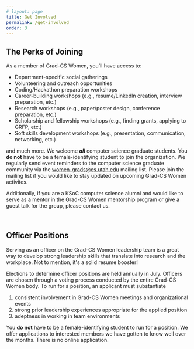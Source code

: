 ```yaml
---
# layout: page
title: Get Involved
permalink: /get-involved
order: 3
---
```


## The Perks of Joining
As a member of Grad-CS Women, you’ll have access to:
- Department-specific social gatherings
- Volunteering and outreach opportunities
- Coding/Hackathon preparation workshops
- Career-building workshops (e.g., resume/LinkedIn creation, interview preparation, etc.)
- Research workshops (e.g., paper/poster design, conference preparation, etc.)
- Scholarship and fellowship workshops (e.g., finding grants, applying to GRFP, etc.)
- Soft skills development workshops (e.g., presentation, communication, networking, etc.)

and much more. We welcome ***all*** computer science graduate students. You **do not** have to be a female-identifying student to join the organization. We regularly send event reminders to the computer science graduate community via the <span style="color: orange;">women-grads@cs.utah.edu</span> mailing list. Please join the mailing list if you would like to stay updated on upcoming Grad-CS Women activites. 

Additionally, if you are a KSoC computer science alumni and would like to serve as a mentor in the Grad-CS Women mentorship program or give a guest talk for the group, please contact us.

<br />

## Officer Positions 
Serving as an officer on the Grad-CS Women leadership team is a great way to develop strong leadership skills that translate into research and the workplace. Not to mention, it's a solid resume booster! 

Elections to determine officer positions are held annually in July. Officers are chosen through a voting process conducted by the entire Grad-CS Women body. To run for a position, an applicant must substantiate

1. consistent involvement in Grad-CS Women meetings and organizational events
2. strong prior leadership experiences appropriate for the applied position
3. adeptness in working in team environments

You **do not** have to be a female-identifying student to run for a position. We offer applications to interested members we have gotten to know well over the months. There is no online application. 
